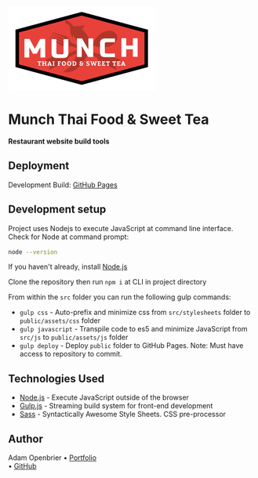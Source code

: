 ![Munch Thai Logo](./public/assets/images/logo.png)
# Munch Thai Food & Sweet Tea

**Restaurant website build tools**

## Deployment
Development Build: [GitHub Pages](https://aopenbrier.github.io/munchthai)

## Development setup
Project uses Nodejs to execute JavaScript at command line interface.  
Check for Node at command prompt:
```bash
node --version
```
If you haven't already, install [Node.js](https://nodejs.org/en/download/)  
  
Clone the repository then run `npm i` at CLI in project directory

From within the `src` folder you can run the following gulp commands:
- `gulp css` - Auto-prefix and minimize css from `src/stylesheets` folder to `public/assets/css` folder
- `gulp javascript` - Transpile code to es5 and minimize JavaScript from `src/js` to `public/assets/js` folder
- `gulp deploy` - Deploy `public` folder to GitHub Pages. Note: Must have access to repository to commit.


## Technologies Used
- [Node.js](https://nodejs.org) - Execute JavaScript outside of the browser  
- [Gulp.js](httsp://gulpjs.com) - Streaming build system for front-end development  
- [Sass](https://sass-lang.com/) - Syntactically Awesome Style Sheets. CSS pre-processor  

## Author
Adam Openbrier
 &bull; [Portfolio](https://aopenbrier.github.io/portfolio.html)  
 &bull; [GitHub](https://github.com/aOpenbrier) 
